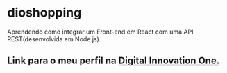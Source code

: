 # dioshopping
  Aprendendo como integrar um Front-end em React com uma API REST(desenvolvida em Node.js).

## Link para o meu perfil na [Digital Innovation One.](https://web.digitalinnovation.one/users/ddiogooliveira9)
